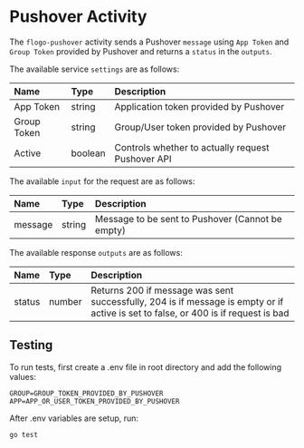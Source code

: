 # Pushover Activity

The `flogo-pushover` activity sends a Pushover `message` using `App Token` and `Group Token` provided by Pushover and returns a `status` in the `outputs`.

The available service `settings` are as follows:

| Name   |  Type   | Description   |
|:-----------|:--------|:--------------|
| App Token | string | Application token provided by Pushover |
| Group Token | string | Group/User token provided by Pushover |
| Active | boolean | Controls whether to actually request Pushover API |

The available `input` for the request are as follows:

| Name   |  Type   | Description   |
|:-----------|:--------|:--------------|
| message | string | Message to be sent to Pushover (Cannot be empty)  |

The available response `outputs` are as follows:

| Name   |  Type   | Description   |
|:-----------|:--------|:--------------|
| status | number | Returns 200 if message was sent successfully, 204 is if message is empty or if active is set to false, or 400 is if request is bad |

## Testing

To run tests, first create a .env file in root directory and add the following values:
```
GROUP=GROUP_TOKEN_PROVIDED_BY_PUSHOVER
APP=APP_OR_USER_TOKEN_PROVIDED_BY_PUSHOVER
```
After .env variables are setup, run:
```
go test
```